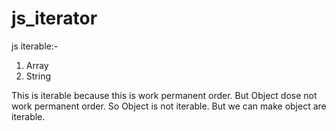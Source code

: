 # js_iterator

js iterable:-
 1. Array
 2. String
 
This is iterable because this is work permanent order. 
But Object dose not work permanent order. 
So Object is not iterable.
But we can make object are iterable.